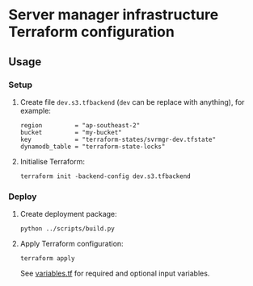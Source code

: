# Server manager infrastructure Terraform configuration

## Usage

### Setup

1. Create file `dev.s3.tfbackend` (`dev` can be replace with anything), for example:

   ```hcl
   region         = "ap-southeast-2"
   bucket         = "my-bucket"
   key            = "terraform-states/svrmgr-dev.tfstate"
   dynamodb_table = "terraform-state-locks"
   ```

2. Initialise Terraform:

   ```shell
   terraform init -backend-config dev.s3.tfbackend
   ```

### Deploy

1. Create deployment package:

   ```shell
   python ../scripts/build.py
   ```

2. Apply Terraform configuration:

   ```shell
   terraform apply
   ```

   See [variables.tf](./variables.tf) for required and optional input variables.
